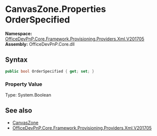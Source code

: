 # CanvasZone.Properties OrderSpecified
  

**Namespace:** [OfficeDevPnP.Core.Framework.Provisioning.Providers.Xml.V201705](OfficeDevPnP.Core.Framework.Provisioning.Providers.Xml.V201705.md)  
**Assembly:** OfficeDevPnP.Core.dll  
## Syntax
```C#
public bool OrderSpecified { get; set; }
```

### Property Value
Type: System.Boolean  

## See also
- [CanvasZone](OfficeDevPnP.Core.Framework.Provisioning.Providers.Xml.V201705.CanvasZone.md) 
- [OfficeDevPnP.Core.Framework.Provisioning.Providers.Xml.V201705](OfficeDevPnP.Core.Framework.Provisioning.Providers.Xml.V201705.md) 

